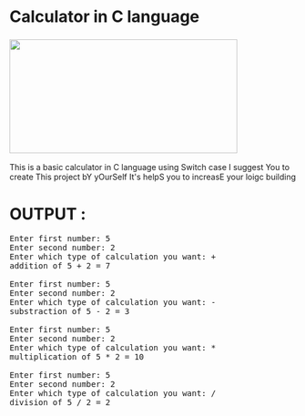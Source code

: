 # Calculator in C language
<h3><img align="center" src="https://media.giphy.com/media/U4Yg0INhn6mFzEruIW/giphy.gif" height="200" width="400" /></h3>
This is a basic calculator in C language using Switch case 
I suggest You to create This project bY yOurSelf It's helpS you to increasE your loigc building

# OUTPUT : 
<pre>
Enter first number: 5
Enter second number: 2
Enter which type of calculation you want: +
addition of 5 + 2 = 7

Enter first number: 5
Enter second number: 2
Enter which type of calculation you want: -
substraction of 5 - 2 = 3

Enter first number: 5
Enter second number: 2
Enter which type of calculation you want: *
multiplication of 5 * 2 = 10

Enter first number: 5
Enter second number: 2
Enter which type of calculation you want: /
division of 5 / 2 = 2
</pre>
